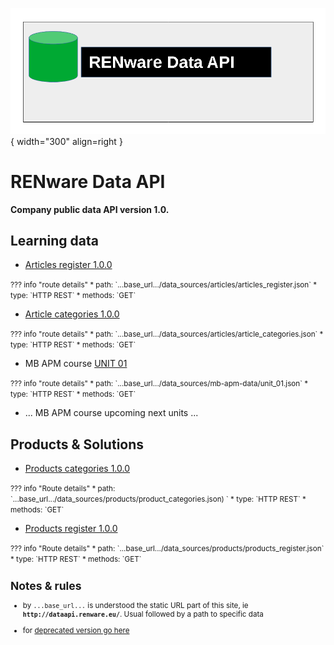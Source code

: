 
![data_api_logo](pictures/dataAPI_logo.png){ width="300" align=right }


# RENware Data API

**Company public data API version 1.0.**




## Learning data

* [Articles register 1.0.0](data_sources/articles/articles_register.json)
<small markdown>
??? info "route details"
    * path: `...base_url.../data_sources/articles/articles_register.json`
    * type:  `HTTP REST`
    * methods: `GET`
</small>



* [Article categories 1.0.0](data_sources/articles/article_categories.json)
<small markdown>
??? info "route details"
    * path: `...base_url.../data_sources/articles/article_categories.json`
    * type:  `HTTP REST`
    * methods: `GET`
</small>


* MB APM course [UNIT 01](data_sources/mb-apm-data/unit_01.json)
<small markdown>
??? info "route details"
    * path: `...base_url.../data_sources/mb-apm-data/unit_01.json`
    * type:  `HTTP REST`
    * methods: `GET`
</small>


* ... MB APM course upcoming next units ...










## Products & Solutions


* [Products categories 1.0.0](data_sources/products/product_categories.json)
<small markdown>
??? info "Route details"
    * path: `...base_url.../data_sources/products/product_categories.json) `
    * type:  `HTTP REST`
    * methods: `GET`
</small>


* [Products register 1.0.0](data_sources/products/products_register.json)
<small markdown>
??? info "Route details"
    * path: `...base_url.../data_sources/products/products_register.json`
    * type:  `HTTP REST`
    * methods: `GET`
</small>

















<small markdown>

## Notes & rules

* by `...base_url...` is understood the static URL part of this site, ie **`http://dataapi.renware.eu/`**. Usual followed by a path to specific data

* for [deprecated version go here](deprecated_version.md)

</small>


